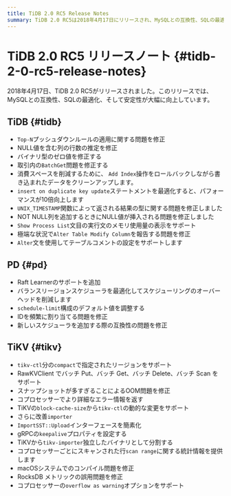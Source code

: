 ```yaml
---
title: TiDB 2.0 RC5 Release Notes
summary: TiDB 2.0 RC5は2018年4月17日にリリースされ、MySQLとの互換性、SQLの最適化、安定性が向上しました。TiDB、PD、TiKVの各コンポーネントに修正と最適化が施され、 Raft Learnerのサポート、スケジューリングのオーバーヘッド削減、新しいバッチ操作の追加などが行われました。また、メモリ使用量、エラー報告、設定調整に関する問題にも対処しました。
---
```


# TiDB 2.0 RC5 リリースノート {#tidb-2-0-rc5-release-notes}

2018年4月17日、TiDB 2.0 RC5がリリースされました。このリリースでは、MySQLとの互換性、SQLの最適化、そして安定性が大幅に向上しています。

## TiDB {#tidb}

-   `Top-N`プッシュダウンルールの適用に関する問題を修正
-   NULL値を含む列の行数の推定を修正
-   バイナリ型のゼロ値を修正する
-   取引内の`BatchGet`問題を修正する
-   消費スペースを削減するために、 `Add Index`操作をロールバックしながら書き込まれたデータをクリーンアップします。
-   `insert on duplicate key update`ステートメントを最適化すると、パフォーマンスが10倍向上します
-   `UNIX_TIMESTAMP`関数によって返される結果の型に関する問題を修正しました
-   NOT NULL列を追加するときにNULL値が挿入される問題を修正しました
-   `Show Process List`文目の実行文のメモリ使用量の表示をサポート
-   極端な状況で`Alter Table Modify Column`を報告する問題を修正
-   `Alter`文を使用してテーブルコメントの設定をサポートします

## PD {#pd}

-   Raft Learnerのサポートを追加
-   バランスリージョンスケジューラを最適化してスケジューリングのオーバーヘッドを削減します
-   `schedule-limit`構成のデフォルト値を調整する
-   IDを頻繁に割り当てる問題を修正
-   新しいスケジューラを追加する際の互換性の問題を修正

## TiKV {#tikv}

-   `tikv-ctl`分の`compact`で指定されたリージョンをサポート
-   RawKVClient でバッチ Put、バッチ Get、バッチ Delete、バッチ Scan をサポート
-   スナップショットが多すぎることによるOOM問題を修正
-   コプロセッサーでより詳細なエラー情報を返す
-   TiKVの`block-cache-size`から`tikv-ctl`の動的な変更をサポート
-   さらに改善`importer`
-   `ImportSST::Upload`インターフェースを簡素化
-   gRPCの`keepalive`プロパティを設定する
-   TiKVから`tikv-importer`独立したバイナリとして分割する
-   コプロセッサーごとにスキャンされた行`scan range`に関する統計情報を提供します
-   macOSシステムでのコンパイル問題を修正
-   RocksDB メトリックの誤用問題を修正
-   コプロセッサーの`overflow as warning`オプションをサポート
